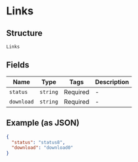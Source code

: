
# Links

## Structure

`Links`

## Fields

| Name | Type | Tags | Description |
|  --- | --- | --- | --- |
| `status` | `string` | Required | - |
| `download` | `string` | Required | - |

## Example (as JSON)

```json
{
  "status": "status8",
  "download": "download0"
}
```

